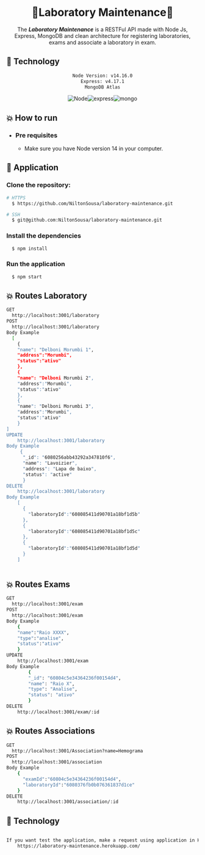 <div align="center">
    <h1>🌟Laboratory Maintenance🌟</h1>
</div>

<div align="center">

The ***Laboratory Maintenance*** is a RESTFul API made with Node Js, Express, MongoDB and clean architecture for registering laboratories, exams and associate a laboratory in exam.
</div>

## :rocket: Technology

<div align="center">

```sh
Node Version: v14.16.0
Express: v4.17.1
MongoDB Atlas
```

![Node](https://img.shields.io/badge/Node.js-43853D?style=for-the-badge&logo=node.js&logoColor=white)![express](	https://img.shields.io/badge/Express.js-404D59?style=for-the-badge&logo=express&logoColor=white)![mongo](https://img.shields.io/badge/MongoDB-4EA94B?style=for-the-badge&logo=mongodb&logoColor=white)

</div>

## :boom: How to run

- ### **Pre requisites**

    - Make sure you have Node version 14 in your computer.

## :hammer: Application

### Clone the repository:

```sh
# HTTPS
  $ https://github.com/NiltonSousa/laboratory-maintenance.git
```

```sh
# SSH
  $ git@github.com:NiltonSousa/laboratory-maintenance.git
```

### Install the dependencies

```sh
  $ npm install
```

### Run the application

```sh
  $ npm start
```

## :boom: Routes Laboratory
```sh
GET
  http://localhost:3001/laboratory
POST
  http://localhost:3001/laboratory
Body Example
  [
    {
    "name": "Delboni Morumbi 1",
    "address":"Morumbi",
    "status":"ativo"
    },
    {
    "name": "Delboni Morumbi 2",
    "address":"Morumbi",
    "status":"ativo"
    },
    {
    "name": "Delboni Morumbi 3",
    "address":"Morumbi",
    "status":"ativo"
    }
]
UPDATE
    http://localhost:3001/laboratory
Body Example
     {
      "_id": "6080256abb43292a347810f6",
      "name": "Lavoizier",
      "address": "Lapa de baixo",
      "status": "active"
      }
DELETE
    http://localhost:3001/laboratory
Body Example
    [
      {
        "laboratoryId":"608085411d90701a18bf1d5b"
      },
      {
        "laboratoryId":"608085411d90701a18bf1d5c"
      },
      {
        "laboratoryId":"608085411d90701a18bf1d5d"
      }
    ]
  
```

## :boom: Routes Exams
```sh
GET
  http://localhost:3001/exam
POST
  http://localhost:3001/exam
Body Example
    {
    "name":"Raio XXXX",
    "type":"analise",
    "status":"ativo"
    }
UPDATE
    http://localhost:3001/exam
Body Example
        {
        "_id": "60804c5e34364236f00154d4",
        "name": "Raio X",
        "type": "Analise",
        "status": "ativo"
        }
DELETE
    http://localhost:3001/exam/:id  
```

## :boom: Routes Associations
```sh
GET
  http://localhost:3001/Association?name=Hemograma
POST
  http://localhost:3001/association
Body Example
    {
      "examId":"60804c5e34364236f00154d4",
      "laboratoryId":"6080376fb0b076361837d1ce"
    }
DELETE
    http://localhost:3001/association/:id 
```

## :rocket: Technology
```sh

If you want test the application, make a request using application in Heroku
    https://laboratory-maintenance.herokuapp.com/
```
